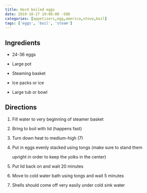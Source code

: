 ```yaml
---
title: Hard boiled eggs
date: 2019-10-27 19:06:00 -500
categories: [appetizers,egg,america,stove,boil]
tags: ['eggs', 'boil', 'steam']
---
```


## Ingredients

-   24-36 eggs

-   Large pot

-   Steaming basket

-   Ice packs or ice

-   Large tub or bowl



## Directions

1.  Fill water to very beginning of steamer basket

2.  Bring to boil with lid (happens fast)

3.  Turn down heat to medium-high (7)

4.  Put in eggs evenly stacked using tongs (make sure to stand them

    upright in order to keep the yolks in the center)

5.  Put lid back on and wait 20 minutes

6.  Move to cold water bath using tongs and wait 5 minutes

7.  Shells should come off very easily under cold sink water

